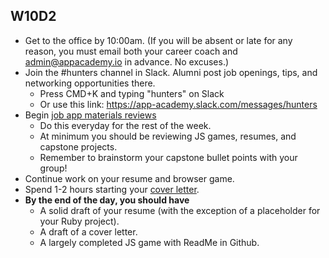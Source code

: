 ## W10D2
* Get to the office by 10:00am.  (If you will be absent or late for any reason, you must email both your career coach and admin@appacademy.io in advance.  No excuses.)
* Join the #hunters channel in Slack. Alumni post job openings, tips, and networking opportunities there.
  * Press CMD+K and typing "hunters" on Slack
  * Or use this link: https://app-academy.slack.com/messages/hunters
* Begin [job app materials reviews][job-app-materials-reviews]
  * Do this everyday for the rest of the week. 
  * At minimum you should be reviewing JS games, resumes, and capstone projects.  
  * Remember to brainstorm your capstone bullet points with your group!  
* Continue work on your resume and browser game. 
* Spend 1-2 hours starting your [cover letter][cover-letter].  
* **By the end of the day, you should have**
  * A solid draft of your resume (with the exception of a placeholder for your Ruby project).
  * A draft of a cover letter.
  * A largely completed JS game with ReadMe in Github.

[pair-boarding-curriculum]: ../interview-prep/pairboarding/index.md#index
[job-app-materials-reviews]: ../self-presentation/job_app_materials_reviews.md
[job-app-materials-reviews]: ../self-presentation/job_app_materials_reviews.md
[cover-letter]: ../self-presentation/cover_letter.md
